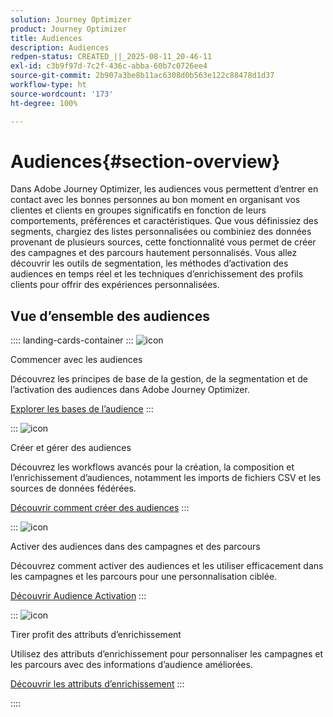```yaml
---
solution: Journey Optimizer
product: Journey Optimizer
title: Audiences
description: Audiences
redpen-status: CREATED_||_2025-08-11_20-46-11
exl-id: c3b9f97d-7c2f-436c-abba-60b7c0726ee4
source-git-commit: 2b907a3be8b11ac6308d0b563e122c88478d1d37
workflow-type: ht
source-wordcount: '173'
ht-degree: 100%

---
```


# Audiences{#section-overview}

Dans Adobe Journey Optimizer, les audiences vous permettent d’entrer en contact avec les bonnes personnes au bon moment en organisant vos clientes et clients en groupes significatifs en fonction de leurs comportements, préférences et caractéristiques. Que vous définissiez des segments, chargiez des listes personnalisées ou combiniez des données provenant de plusieurs sources, cette fonctionnalité vous permet de créer des campagnes et des parcours hautement personnalisés. Vous allez découvrir les outils de segmentation, les méthodes d’activation des audiences en temps réel et les techniques d’enrichissement des profils clients pour offrir des expériences personnalisées.

## Vue d’ensemble des audiences

:::: landing-cards-container
:::
![icon](https://cdn.experienceleague.adobe.com/icons/circle-play.svg?lang=fr)

Commencer avec les audiences

Découvrez les principes de base de la gestion, de la segmentation et de l’activation des audiences dans Adobe Journey Optimizer.

[Explorer les bases de l’audience](../using/audience/about-audiences.md)
:::

:::
![icon](https://cdn.experienceleague.adobe.com/icons/list-check.svg?lang=fr)

Créer et gérer des audiences

Découvrez les workflows avancés pour la création, la composition et l’enrichissement d’audiences, notamment les imports de fichiers CSV et les sources de données fédérées.

[Découvrir comment créer des audiences](create-landing-page.md)
:::

:::
![icon](https://cdn.experienceleague.adobe.com/icons/bullseye.svg?lang=fr)

Activer des audiences dans des campagnes et des parcours

Découvrez comment activer des audiences et les utiliser efficacement dans les campagnes et les parcours pour une personnalisation ciblée.

[Découvrir Audience Activation](../using/audience/target-audiences.md)
:::

:::
![icon](https://cdn.experienceleague.adobe.com/icons/puzzle-piece.svg?lang=fr)

Tirer profit des attributs d’enrichissement

Utilisez des attributs d’enrichissement pour personnaliser les campagnes et les parcours avec des informations d’audience améliorées.

[Découvrir les attributs d’enrichissement](../using/audience/enrichment-attributes.md)
:::

::::
